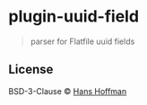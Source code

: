 # plugin-uuid-field

> parser for Flatfile uuid fields

## License

BSD-3-Clause © [Hans Hoffman]()
